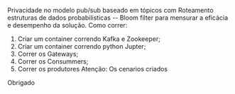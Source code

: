 Privacidade no modelo pub/sub baseado em tópicos com Roteamento estruturas de dados probabilisticas -- Bloom filter
para mensurar a eficácia e desempenho da solução.
Como correr:
 1. Criar um container correndo Kafka e Zookeeper;
 2. Criar um container correndo python Jupter; 
 3. Correr os Gateways;
 4. Correr os Consummers;
 5. Correr os produtores
Atenção: Os cenarios criados 

Obrigado
